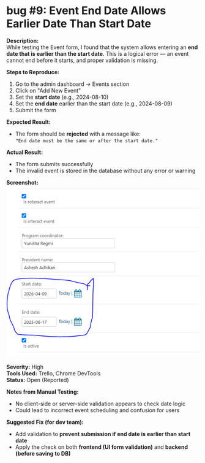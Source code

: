 # bug #9: Event End Date Allows Earlier Date Than Start Date

**Description:**  
While testing the Event form, I found that the system allows entering an **end date that is earlier than the start date**. This is a logical error — an event cannot end before it starts, and proper validation is missing.

**Steps to Reproduce:**  
1. Go to the admin dashboard → Events section  
2. Click on "Add New Event"  
3. Set the **start date** (e.g., 2024-08-10)  
4. Set the **end date** earlier than the start date (e.g., 2024-08-09)  
5. Submit the form

**Expected Result:**  
- The form should be **rejected** with a message like:  
  `"End date must be the same or after the start date."`

**Actual Result:**  
- The form submits successfully  
- The invalid event is stored in the database without any error or warning

**Screenshot:**  
![Bug Screenshot](<./bugScreenshots/eventvalidation.PNG>)

**Severity:** High  
**Tools Used:** Trello, Chrome DevTools  
**Status:** Open (Reported)

**Notes from Manual Testing:**  
- No client-side or server-side validation appears to check date logic  
- Could lead to incorrect event scheduling and confusion for users

**Suggested Fix (for dev team):**  
- Add validation to **prevent submission if end date is earlier than start date**  
- Apply the check on both **frontend (UI form validation)** and **backend (before saving to DB)**
